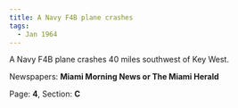 ```yaml
---  
title: A Navy F4B plane crashes  
tags:  
  - Jan 1964  
---  
```

  
A Navy F4B plane crashes 40 miles southwest of Key West.  
  
Newspapers: **Miami Morning News or The Miami Herald**  
  
Page: **4**, Section: **C** 
